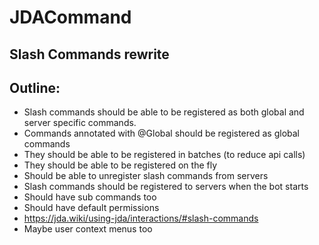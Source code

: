 # JDACommand

## Slash Commands rewrite

## Outline:
 - Slash commands should be able to be registered as both global and server specific commands.
 - Commands annotated with @Global should be registered as global commands
 - They should be able to be registered in batches (to reduce api calls)
 - They should be able to be registered on the fly
 - Should be able to unregister slash commands from servers
 - Slash commands should be registered to servers when the bot starts
 - Should have sub commands too
 - Should have default permissions 
 - https://jda.wiki/using-jda/interactions/#slash-commands
 - Maybe user context menus too